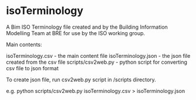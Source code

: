 # isoTerminology
A Bim ISO Terminology file created and by the Building Information Modelling Team at BRE for use by the ISO working group.

Main contents:

isoTerminology.csv - the main content file
isoTerminology.json - the json file created from the csv file
scripts/csv2web.py - python script for converting csv file to json format

To create json file, run csv2web.py script in /scripts directory.

e.g. python scripts/csv2web.py isoTerminology.csv > isoTerminology.json
